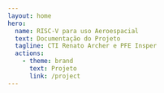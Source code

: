 ```yaml
---
layout: home
hero:
  name: RISC-V para uso Aeroespacial
  text: Documentação do Projeto
  tagline: CTI Renato Archer e PFE Insper
  actions:
    - theme: brand
      text: Projeto
      link: /project
---
```


<script setup>
import { VPTeamMembers } from 'vitepress/theme'

const members = [
  {
    avatar: 'https://media.licdn.com/dms/image/C4E03AQEpCgpnDSn1Rg/profile-displayphoto-shrink_400_400/0/1617900258233?e=1714003200&v=beta&t=3E9dMYeFAvXG_k_Ktv9598Qnim9UO1141zZQCum2mGI',
    name: 'Giancarlo Ruggiero',
    title: 'Developer',
    links: [
      { icon: 'github', link: 'https://github.com/gianvr' },
      { icon: 'linkedin', link: 'https://www.linkedin.com/in/giancarlo-vr/' }
    ]
  }, 
  {
    avatar: 'https://media.licdn.com/dms/image/D4D03AQGHydd8FnBOdA/profile-displayphoto-shrink_400_400/0/1707877218390?e=1714003200&v=beta&t=OqbtDvw0qaaZ7Lx7iykHOWjNEAe5KISyyJstXY6Omjk',
    name: 'Luciano Felix',
    title: 'Developer',
    links: [
      { icon: 'github', link: 'https://github.com/FelixLuciano' },
      { icon: 'linkedin', link: 'https://www.linkedin.com/in/luciano-felix/' }
    ]
  },
  {
    avatar: 'https://media.licdn.com/dms/image/D4E03AQFt5YSf5FbxKg/profile-displayphoto-shrink_200_200/0/1666467108985?e=2147483647&v=beta&t=b0XQGht56s_SqQ4i46sv17sWOQ9g3Bbtv8yh1XFbKtg',
    name: 'Tiago Seixas',
    title: 'Developer',
    links: [
      { icon: 'github', link: 'https://github.com/TiagoSeixas2103' },
      { icon: 'linkedin', link: 'https://www.linkedin.com/in/tiago-seixas-bb9614254/' }
    ]
  },
  {
    avatar: 'https://media.licdn.com/dms/image/C5103AQEOCjELDx5ajA/profile-displayphoto-shrink_800_800/0/1517465490173?e=1714003200&v=beta&t=8ZRnaxdyEzryRQViqNk6_-B4G72lMULu5xFGh4tfId8',
    name: 'Rafael Corsi',
    title: 'Professor',
    links: [
      { icon: 'github', link: 'https://github.com/rafaelcorsi' },
      { icon: 'linkedin', link: 'https://www.linkedin.com/in/rafael-corsi-ferrão-624238116/' }
    ]
  }
]
</script>

<VPTeamMembers size="small" :members="members" />



